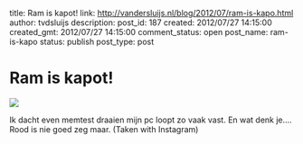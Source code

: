 title: Ram is kapot!
link: http://vandersluijs.nl/blog/2012/07/ram-is-kapo.html
author: tvdsluijs
description: 
post_id: 187
created: 2012/07/27 14:15:00
created_gmt: 2012/07/27 14:15:00
comment_status: open
post_name: ram-is-kapo
status: publish
post_type: post

# Ram is kapot!

![](/wp-content/uploads/2012/07/tumblr_m7tgmaW1T11rpqrb1o1_1280-300x300.jpg)

  
Ik dacht even memtest draaien mijn pc loopt zo vaak vast. En wat denk je…. Rood is nie goed zeg maar. (Taken with Instagram)